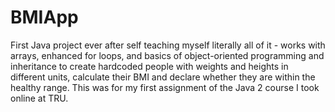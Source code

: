 # BMIApp
First Java project ever after self teaching myself literally all of it - works with arrays, enhanced for loops, and basics of object-oriented programming and inheritance to create hardcoded people with weights and heights in different units, calculate their BMI and declare whether they are within the healthy range. This was for my first assignment of the Java 2 course I took online at TRU. 
